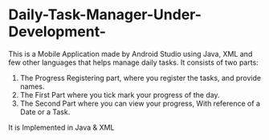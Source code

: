 # Daily-Task-Manager-Under-Development-
This is a Mobile Application made by Android Studio using Java, XML and few other languages that helps manage daily tasks. 
It consists of two parts: 

1) The Progress Registering part, where you register the tasks, and provide names.
2) The First Part where you tick mark your progress of the day.
3) The Second Part where you can view your progress, With reference of a Date or a Task.

It is Implemented in Java & XML
